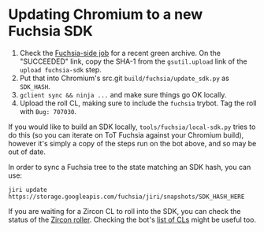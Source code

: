 # Updating Chromium to a new Fuchsia SDK

1. Check the [Fuchsia-side
   job](https://luci-scheduler.appspot.com/jobs/fuchsia/sdk-x86_64-linux) for a
   recent green archive. On the "SUCCEEDED" link, copy the SHA-1 from the
   `gsutil.upload` link of the `upload fuchsia-sdk` step.
0. Put that into Chromium's src.git `build/fuchsia/update_sdk.py` as `SDK_HASH`.
0. `gclient sync && ninja ...` and make sure things go OK locally.
0. Upload the roll CL, making sure to include the `fuchsia` trybot. Tag the roll
   with `Bug: 707030`.

If you would like to build an SDK locally, `tools/fuchsia/local-sdk.py` tries to
do this (so you can iterate on ToT Fuchsia against your Chromium build), however
it's simply a copy of the steps run on the bot above, and so may be out of date.

In order to sync a Fuchsia tree to the state matching an SDK hash, you can use:

`jiri update https://storage.googleapis.com/fuchsia/jiri/snapshots/SDK_HASH_HERE`

If you are waiting for a Zircon CL to roll into the SDK, you can check the
status of the [Zircon
roller](https://luci-scheduler.appspot.com/jobs/fuchsia/zircon-roller).
Checking the bot's [list of
CLs](https://fuchsia-review.googlesource.com/q/owner:zircon-roller%40fuchsia-infra.iam.gserviceaccount.com)
might be useful too.
